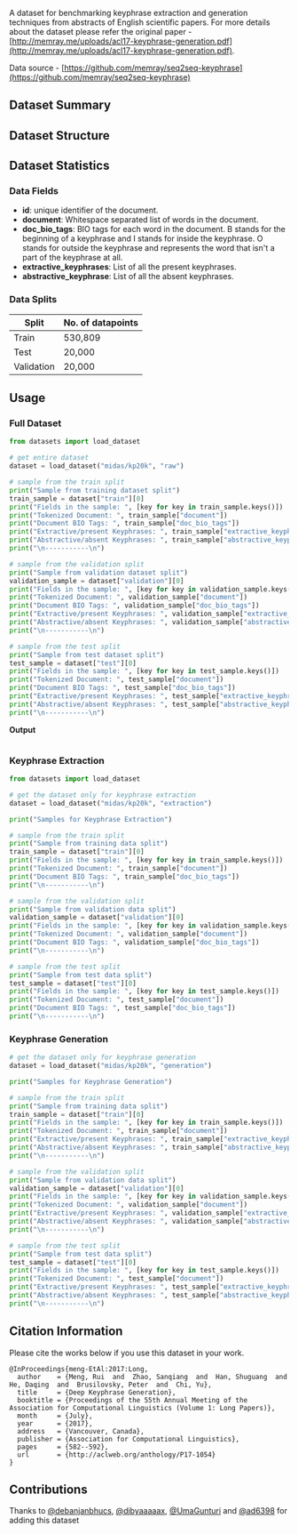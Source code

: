 A dataset for benchmarking keyphrase extraction and generation techniques from abstracts of English scientific papers. For more details about the dataset please refer the original paper - [http://memray.me/uploads/acl17-keyphrase-generation.pdf](http://memray.me/uploads/acl17-keyphrase-generation.pdf).

Data source - [https://github.com/memray/seq2seq-keyphrase](https://github.com/memray/seq2seq-keyphrase)

## Dataset Summary
  

## Dataset Structure

## Dataset Statistics 


### Data Fields

- **id**: unique identifier of the document.
- **document**: Whitespace separated list of words in the document.
- **doc_bio_tags**: BIO tags for each word in the document. B stands for the beginning of a keyphrase and I stands for inside the keyphrase. O stands for outside the keyphrase and represents the word that isn't a part of the keyphrase at all.
- **extractive_keyphrases**: List of all the present keyphrases.
- **abstractive_keyphrase**: List of all the absent keyphrases.


### Data Splits

|Split| No. of datapoints  |
|--|--|
| Train | 530,809 |
| Test | 20,000|
| Validation | 20,000|

## Usage

### Full Dataset

```python
from datasets import load_dataset

# get entire dataset
dataset = load_dataset("midas/kp20k", "raw")

# sample from the train split
print("Sample from training dataset split")
train_sample = dataset["train"][0]
print("Fields in the sample: ", [key for key in train_sample.keys()])
print("Tokenized Document: ", train_sample["document"])
print("Document BIO Tags: ", train_sample["doc_bio_tags"])
print("Extractive/present Keyphrases: ", train_sample["extractive_keyphrases"])
print("Abstractive/absent Keyphrases: ", train_sample["abstractive_keyphrases"])
print("\n-----------\n")

# sample from the validation split
print("Sample from validation dataset split")
validation_sample = dataset["validation"][0]
print("Fields in the sample: ", [key for key in validation_sample.keys()])
print("Tokenized Document: ", validation_sample["document"])
print("Document BIO Tags: ", validation_sample["doc_bio_tags"])
print("Extractive/present Keyphrases: ", validation_sample["extractive_keyphrases"])
print("Abstractive/absent Keyphrases: ", validation_sample["abstractive_keyphrases"])
print("\n-----------\n")

# sample from the test split
print("Sample from test dataset split")
test_sample = dataset["test"][0]
print("Fields in the sample: ", [key for key in test_sample.keys()])
print("Tokenized Document: ", test_sample["document"])
print("Document BIO Tags: ", test_sample["doc_bio_tags"])
print("Extractive/present Keyphrases: ", test_sample["extractive_keyphrases"])
print("Abstractive/absent Keyphrases: ", test_sample["abstractive_keyphrases"])
print("\n-----------\n")
```
**Output**

```bash

```

### Keyphrase Extraction
```python
from datasets import load_dataset

# get the dataset only for keyphrase extraction
dataset = load_dataset("midas/kp20k", "extraction")

print("Samples for Keyphrase Extraction")

# sample from the train split
print("Sample from training data split")
train_sample = dataset["train"][0]
print("Fields in the sample: ", [key for key in train_sample.keys()])
print("Tokenized Document: ", train_sample["document"])
print("Document BIO Tags: ", train_sample["doc_bio_tags"])
print("\n-----------\n")

# sample from the validation split
print("Sample from validation data split")
validation_sample = dataset["validation"][0]
print("Fields in the sample: ", [key for key in validation_sample.keys()])
print("Tokenized Document: ", validation_sample["document"])
print("Document BIO Tags: ", validation_sample["doc_bio_tags"])
print("\n-----------\n")

# sample from the test split
print("Sample from test data split")
test_sample = dataset["test"][0]
print("Fields in the sample: ", [key for key in test_sample.keys()])
print("Tokenized Document: ", test_sample["document"])
print("Document BIO Tags: ", test_sample["doc_bio_tags"])
print("\n-----------\n")
```

### Keyphrase Generation
```python
# get the dataset only for keyphrase generation
dataset = load_dataset("midas/kp20k", "generation")

print("Samples for Keyphrase Generation")

# sample from the train split
print("Sample from training data split")
train_sample = dataset["train"][0]
print("Fields in the sample: ", [key for key in train_sample.keys()])
print("Tokenized Document: ", train_sample["document"])
print("Extractive/present Keyphrases: ", train_sample["extractive_keyphrases"])
print("Abstractive/absent Keyphrases: ", train_sample["abstractive_keyphrases"])
print("\n-----------\n")

# sample from the validation split
print("Sample from validation data split")
validation_sample = dataset["validation"][0]
print("Fields in the sample: ", [key for key in validation_sample.keys()])
print("Tokenized Document: ", validation_sample["document"])
print("Extractive/present Keyphrases: ", validation_sample["extractive_keyphrases"])
print("Abstractive/absent Keyphrases: ", validation_sample["abstractive_keyphrases"])
print("\n-----------\n")

# sample from the test split
print("Sample from test data split")
test_sample = dataset["test"][0]
print("Fields in the sample: ", [key for key in test_sample.keys()])
print("Tokenized Document: ", test_sample["document"])
print("Extractive/present Keyphrases: ", test_sample["extractive_keyphrases"])
print("Abstractive/absent Keyphrases: ", test_sample["abstractive_keyphrases"])
print("\n-----------\n")
```



## Citation Information
Please cite the works below if you use this dataset in your work.

```
@InProceedings{meng-EtAl:2017:Long,
  author    = {Meng, Rui  and  Zhao, Sanqiang  and  Han, Shuguang  and  He, Daqing  and  Brusilovsky, Peter  and  Chi, Yu},
  title     = {Deep Keyphrase Generation},
  booktitle = {Proceedings of the 55th Annual Meeting of the Association for Computational Linguistics (Volume 1: Long Papers)},
  month     = {July},
  year      = {2017},
  address   = {Vancouver, Canada},
  publisher = {Association for Computational Linguistics},
  pages     = {582--592},
  url       = {http://aclweb.org/anthology/P17-1054}
}
```


## Contributions
Thanks to [@debanjanbhucs](https://github.com/debanjanbhucs), [@dibyaaaaax](https://github.com/dibyaaaaax), [@UmaGunturi](https://github.com/UmaGunturi) and [@ad6398](https://github.com/ad6398) for adding this dataset
